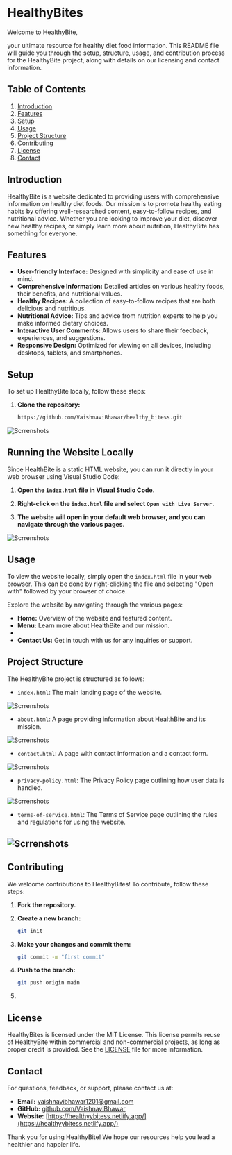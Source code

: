# HealthyBites

Welcome to HealthyBite,


 your ultimate resource for healthy diet food information. This README file will guide you through the setup, structure, usage, and contribution process for the HealthyBite project, along with details on our licensing and contact information.

## Table of Contents

1. [Introduction](#introduction)
2. [Features](#features)
3. [Setup](#setup)
4. [Usage](#usage)
5. [Project Structure](#project-structure)
6. [Contributing](#contributing)
7. [License](#license)
8. [Contact](#contact)

## Introduction

HealthyBite is a website dedicated to providing users with comprehensive information on healthy diet foods. Our mission is to promote healthy eating habits by offering well-researched content, easy-to-follow recipes, and nutritional advice. Whether you are looking to improve your diet, discover new healthy recipes, or simply learn more about nutrition, HealthyBite has something for everyone.

## Features

- **User-friendly Interface:** Designed with simplicity and ease of use in mind.
- **Comprehensive Information:** Detailed articles on various healthy foods, their benefits, and nutritional values.
- **Healthy Recipes:** A collection of easy-to-follow recipes that are both delicious and nutritious.
- **Nutritional Advice:** Tips and advice from nutrition experts to help you make informed dietary choices.
- **Interactive User Comments:** Allows users to share their feedback, experiences, and suggestions.
- **Responsive Design:** Optimized for viewing on all devices, including desktops, tablets, and smartphones.

## Setup

To set up HealthyBite locally, follow these steps:

1. **Clone the repository:**

    ```sh
   https://github.com/VaishnaviBhawar/healthy_bitess.git
    ```
    
![Scrrenshots](./screenshort/Screenshot%20(353).png)
## Running the Website Locally

Since HealthBite is a static HTML website, you can run it directly in your web browser using Visual Studio Code:

1. **Open the `index.html` file in Visual Studio Code.**

2. **Right-click on the `index.html` file and select `Open with Live Server`.**


3. **The website will open in your default web browser, and you can navigate through the various pages.**

![Scrrenshots](./screenshort/Screenshot%20(373).png)

## Usage

To view the website locally, simply open the `index.html` file in your web browser. This can be done by right-clicking the file and selecting "Open with" followed by your browser of choice.

Explore the website by navigating through the various pages:

- **Home:** Overview of the website and featured content.
- **Menu:** Learn more about HealthBite and our mission.
- 
- **Contact Us:** Get in touch with us for any inquiries or support.

## Project Structure

The HealthyBite project is structured as follows:

- `index.html`: The main landing page of the website.

![Scrrenshots](./screenshort/Screenshot%20(373).png)

- `about.html`: A page providing information about HealthBite and its mission.

![Scrrenshots](./screenshort/Screenshot%20(374).png)

- `contact.html`: A page with contact information and a contact form.

![Scrrenshots](./screenshort/Screenshot%20(377).png)

- `privacy-policy.html`: The Privacy Policy page outlining how user data is handled.

![Scrrenshots](./screenshort/Screenshot%20(378).png)

- `terms-of-service.html`: The Terms of Service page outlining the rules and regulations for using the website.

![Scrrenshots](./screenshort/Screenshot%20(379).png)
- 
## Contributing

We welcome contributions to HealthyBites! To contribute, follow these steps:

1. **Fork the repository.**
2. **Create a new branch:**

    ```sh
    git init
    ```

3. **Make your changes and commit them:**

    ```sh
    git commit -m "first commit"
    ```

4. **Push to the branch:**

    ```sh
    git push origin main
    ```

5. 

## License

HealthyBites is licensed under the MIT License. This license permits reuse of HealthyBite within commercial and non-commercial projects, as long as proper credit is provided. See the [LICENSE](LICENSE) file for more information.

## Contact

For questions, feedback, or support, please contact us at:

- **Email:** vaishnavibhawar1201@gmail.com
- **GitHub:** [github.com/VaishnaviBhawar](https://github.com/yourusername)
- **Website:** [https://healthyybitess.netlify.app/](https://healthyybitess.netlify.app/)

Thank you for using HealthyBite! We hope our resources help you lead a healthier and happier life.

